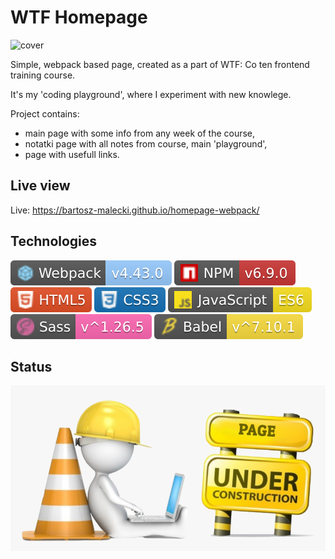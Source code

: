 # WTF Homepage 

![cover](gh/og.image.png)

Simple, webpack based page, created as a part of WTF: Co ten frontend training course. 

It's my 'coding playground', where I experiment with new knowlege.  

Project contains:

- main page with some info from any week of the course,
- notatki page with all notes from course, main 'playground',
- page with usefull links.

## Live view

Live: https://bartosz-malecki.github.io/homepage-webpack/

## Technologies 

![cover](gh/Webpack.svg) ![cover](gh/NPM.svg) ![cover](gh/HTML5.svg) ![cover](gh/CSS3.svg) ![cover](gh/JavaScript.svg) ![cover](gh/SASS.svg) ![cover](gh/Babel.svg)

## Status

![cover](gh/underConstruction.png)
